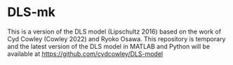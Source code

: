 # DLS-mk

This is a version of the DLS model (Lipschultz 2016) based on the work of Cyd Cowley (Cowley 2022) and Ryoko Osawa.
This repository is temporary and the latest version of the DLS model in MATLAB and Python will be available at https://github.com/cydcowley/DLS-model
